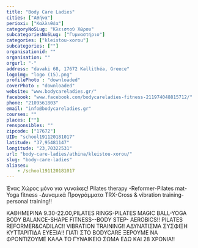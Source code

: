 ```yaml
---
title: "Body Care Ladies"
cities: ["Αθήνα"]
perioxi: ["Καλλιθέα"]
categoryNoSLug: "Κλειστού Χώρου"
subcategoriesNoSLug: ["Γυμναστήριο"]
categories: ["kleistou-xorou"]
subcategories: [""]
organisationid: ""
organisation: ""
orgurl: "-"
address: "davaki 68, 17672 Kallithéa, Greece"
logoimg: "logo (15).png"
profilePhoto : "downloaded"
coverPhoto : "downloaded"
website: "www.bodycareladies.gr/"
facebook: "www.facebook.com/bodycareladies-fitness-211974048815712/"
phone: "2109561803"
email: "info@bodycareladies.gr"
courses: ""
places: [""]
rensponsibles: ""
zipcode: ["17672"]
UID: "school191120181017"
latitude: "37,95481147"
longitude: "23,70322531"
url: "body-care-ladies/athina/kleistou-xorou/"
slug: "body-care-ladies"
aliases:
    - /school191120181017
---
```



Ένας Χώρος μόνο για γυναίκες! Pilates therapy -Reformer-Pilates mat- Yoga fitness -Δυναμικά Προγράμματα TRX-Cross &amp; vibration training- personal training!!

ΚΑΘΗΜΕΡΙΝΑ 9.30-22.00,PILATES RINGS-PILATES MAGIC BALL-YOGA BODY BALANCE-SHAPE FITNESS--BODY STEP- AEROBICS!! PILATES REFORMER&amp;CADILAC!! VIBRATION TRAINING!! ΑΔΥΝΑΤΙΣΜΑ ΣΥΣΦΙΞΗ ΚΥΤΤΑΡΙΤΙΔΑ ΕΥΕΞΙΑ!! ΓΙΑΤΙ ΣΤΟ BODYCARE ΞΕΡΟΥΜΕ ΝΑ ΦΡONTIZOYME ΚΑΛΑ ΤΟ ΓΥΝΑΙΚΕΙΟ ΣΩΜΑ ΕΔΩ ΚΑΙ 28 ΧΡΟΝΙΑ!!